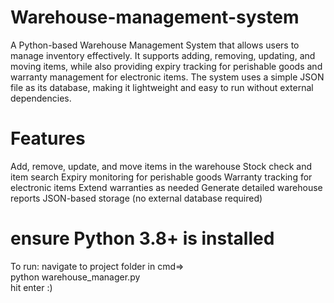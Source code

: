 # Warehouse-management-system

A Python-based Warehouse Management System that allows users to manage inventory effectively. It supports adding, removing, updating, and moving items, while also providing expiry tracking for perishable goods and warranty management for electronic items. The system uses a simple JSON file as its database, making it lightweight and easy to run without external dependencies.

# Features
Add, remove, update, and move items in the warehouse
Stock check and item search
Expiry monitoring for perishable goods
Warranty tracking for electronic items
Extend warranties as needed
Generate detailed warehouse reports
JSON-based storage (no external database required)

# ensure Python 3.8+ is installed

To run:
navigate to project folder in cmd=>   
python warehouse_manager.py   
hit enter :)
